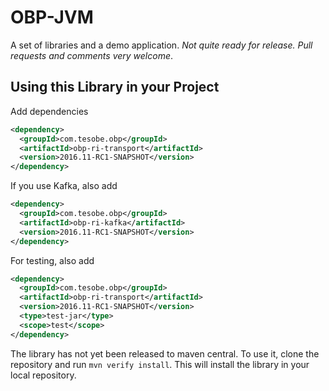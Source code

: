 # OBP-JVM
A set of libraries and a demo application.
*Not quite ready for release.* *Pull requests and comments very welcome*.

## Using this Library in your Project

Add dependencies

```xml
<dependency>
  <groupId>com.tesobe.obp</groupId>
  <artifactId>obp-ri-transport</artifactId>
  <version>2016.11-RC1-SNAPSHOT</version>
</dependency>
```
If you use Kafka, also add

```xml
<dependency>
  <groupId>com.tesobe.obp</groupId>
  <artifactId>obp-ri-kafka</artifactId>
  <version>2016.11-RC1-SNAPSHOT</version>
</dependency>
```

For testing, also add

```xml
<dependency>
  <groupId>com.tesobe.obp</groupId>
  <artifactId>obp-ri-transport</artifactId>
  <version>2016.11-RC1-SNAPSHOT</version>
  <type>test-jar</type>
  <scope>test</scope>
</dependency>
```

The library has not yet been released to maven central. To use it, clone the repository and run `mvn verify install`. 
This will install the library in your local repository.
